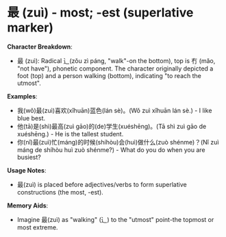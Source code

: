# **最 (zuì) - most; -est (superlative marker)**

**Character Breakdown**:  
- 最 (zuì): Radical ⻌(zǒu zì páng, "walk"-on the bottom), top is 冇 (mǎo, "not have"), phonetic component. The character originally depicted a foot (top) and a person walking (bottom), indicating "to reach the utmost".

**Examples**:  
- 我(wǒ)最(zuì)喜欢(xǐhuān)蓝色(lán sè)。(Wǒ zuì xǐhuān lán sè.) - I like blue best.  
- 他(tā)是(shì)最高(zuì gāo)的(de)学生(xuéshēng)。(Tā shì zuì gāo de xuéshēng.) - He is the tallest student.  
- 你(nǐ)最(zuì)忙(máng)的时候(shíhòu)会(huì)做什么(zuò shénme)？(Nǐ zuì máng de shíhòu huì zuò shénme?) - What do you do when you are busiest?

**Usage Notes**:  
- 最(zuì) is placed before adjectives/verbs to form superlative constructions (the most, -est).

**Memory Aids**:  
- Imagine 最(zuì) as "walking" (⻌) to the "utmost" point-the topmost or most extreme.